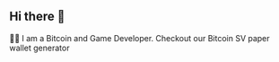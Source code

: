 ## Hi there 👋

🙋‍♀️ I am a Bitcoin and Game Developer. Checkout our Bitcoin SV paper wallet generator

<!--

**Here are some ideas to get you started:**

🙋‍♀️ A short introduction - I am a Bitcoin and Game Developer?
🌈 Contribution guidelines - how can the community get involved?
👩‍💻 Useful resources - where can the community find your docs? Is there anything else the community should know?
🍿 Fun facts - what does your team eat for breakfast?
🧙 Remember, you can do mighty things with the power of [Markdown](https://docs.github.com/github/writing-on-github/getting-started-with-writing-and-formatting-on-github/basic-writing-and-formatting-syntax)
-->
